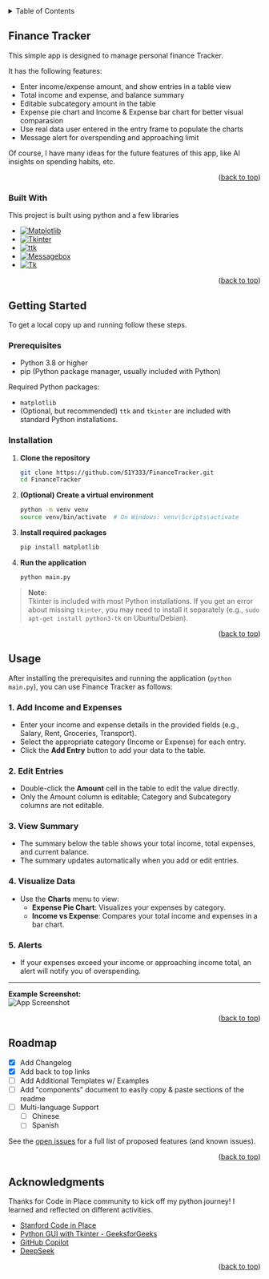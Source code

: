 <!-- TABLE OF CONTENTS -->
<details>
  <summary>Table of Contents</summary>
  <ol>
    <li>
      <a href="#about-the-project">About The Project</a>
      <ul>
        <li><a href="#built-with">Built With</a></li>
      </ul>
    </li>
    <li>
      <a href="#getting-started">Getting Started</a>
      <ul>
        <li><a href="#prerequisites">Prerequisites</a></li>
        <li><a href="#installation">Installation</a></li>
      </ul>
    </li>
    <li><a href="#usage">Usage</a></li>
    <li><a href="#roadmap">Roadmap</a></li>
    <li><a href="#contact">Acknowledgments</a></li>
  </ol>
</details>



<!-- ABOUT THE PROJECT -->
## Finance Tracker

This simple app is designed to manage personal finance Tracker.

It has the following features:
* Enter income/expense amount, and show entries in a table view
* Total income and expense, and balance summary
* Editable subcategory amount in the table
* Expense pie chart and Income & Expense bar chart for better visual comparasion
* Use real data user entered in the entry frame to populate the charts
* Message alert for overspending and approaching limit

Of course, I have many ideas for the future features of this app, like AI insights on spending habits, etc.


<p align="right">(<a href="#readme-top">back to top</a>)</p>



### Built With

This project is built using python and a few libraries

* [![Matplotlib][Matplotlib-badge]][Matplotlib-url]
* [![Tkinter][Tkinter-badge]][Tkinter-url]
* [![ttk][ttk-badge]][ttk-url]
* [![Messagebox][Messagebox-badge]][Messagebox-url]
* [![Tk][Tk-badge]][Tk-url]

<!-- Badge & Link Definitions -->

[Matplotlib-badge]: https://img.shields.io/badge/Library-Matplotlib-orange
[Matplotlib-url]: https://matplotlib.org/

[Tkinter-badge]: https://img.shields.io/badge/GUI-Tkinter-blue
[Tkinter-url]: https://docs.python.org/3/library/tkinter.html

[ttk-badge]: https://img.shields.io/badge/Module-ttk-lightgrey
[ttk-url]: https://docs.python.org/3/library/tkinter.ttk.html

[Messagebox-badge]: https://img.shields.io/badge/Widget-messagebox-yellow
[Messagebox-url]: https://docs.python.org/3/library/tkinter.messagebox.html

[Tk-badge]: https://img.shields.io/badge/Core-Tk-red
[Tk-url]: https://tcl.tk/

<p align="right">(<a href="#readme-top">back to top</a>)</p>



<!-- GETTING STARTED -->
## Getting Started

To get a local copy up and running follow these steps.

### Prerequisites

- Python 3.8 or higher  
- pip (Python package manager, usually included with Python)

Required Python packages:
- `matplotlib`
- (Optional, but recommended) `ttk` and `tkinter` are included with standard Python installations.

### Installation

1. **Clone the repository**
   ```sh
   git clone https://github.com/S1Y333/FinanceTracker.git
   cd FinanceTracker
   ```

2. **(Optional) Create a virtual environment**
   ```sh
   python -m venv venv
   source venv/bin/activate  # On Windows: venv\Scripts\activate
   ```

3. **Install required packages**
   ```sh
   pip install matplotlib
   ```

4. **Run the application**
   ```sh
   python main.py
   ```

> **Note:**  
> Tkinter is included with most Python installations. If you get an error about missing `tkinter`, you may need to install it separately (e.g., `sudo apt-get install python3-tk` on Ubuntu/Debian).

<p align="right">(<a href="#readme-top">back to top</a>)</p>



<!-- USAGE EXAMPLES -->
## Usage

After installing the prerequisites and running the application (`python main.py`), you can use Finance Tracker as follows:

### 1. Add Income and Expenses
- Enter your income and expense details in the provided fields (e.g., Salary, Rent, Groceries, Transport).
- Select the appropriate category (Income or Expense) for each entry.
- Click the **Add Entry** button to add your data to the table.

### 2. Edit Entries
- Double-click the **Amount** cell in the table to edit the value directly.
- Only the Amount column is editable; Category and Subcategory columns are not editable.

### 3. View Summary
- The summary below the table shows your total income, total expenses, and current balance.
- The summary updates automatically when you add or edit entries.

### 4. Visualize Data
- Use the **Charts** menu to view:
  - **Expense Pie Chart**: Visualizes your expenses by category.
  - **Income vs Expense**: Compares your total income and expenses in a bar chart.

### 5. Alerts
- If your expenses exceed your income or approaching income total, an alert will notify you of overspending.

---

**Example Screenshot:**  
![App Screenshot](images/screenshot.png)


<p align="right">(<a href="#readme-top">back to top</a>)</p>



<!-- ROADMAP -->
## Roadmap

- [x] Add Changelog
- [x] Add back to top links
- [ ] Add Additional Templates w/ Examples
- [ ] Add "components" document to easily copy & paste sections of the readme
- [ ] Multi-language Support
    - [ ] Chinese
    - [ ] Spanish

See the [open issues](https://github.com/othneildrew/Best-README-Template/issues) for a full list of proposed features (and known issues).

<p align="right">(<a href="#readme-top">back to top</a>)</p>



<!-- ACKNOWLEDGMENTS -->
## Acknowledgments

Thanks for Code in Place community to kick off my python journey! I learned and reflected on different activities.

* [Stanford Code in Place](https://codeinplace.stanford.edu/)
* [Python GUI with Tkinter - GeeksforGeeks](https://www.geeksforgeeks.org/python-gui-tkinter/)
* [GitHub Copilot](https://github.com/features/copilot)
* [DeepSeek](https://deepseek.com/)

<p align="right">(<a href="#readme-top">back to top</a>)</p>

